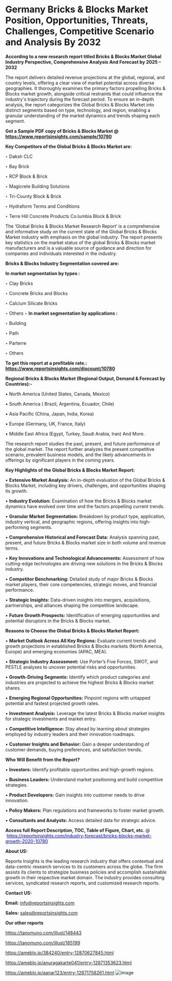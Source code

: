 # Germany Bricks & Blocks Market Position, Opportunities, Threats, Challenges, Competitive Scenario and Analysis By 2032

<strong>According to a new research report titled Bricks & Blocks Market Global Industry Perspective, Comprehensive Analysis And Forecast by 2025 – 2032</strong>

The report delivers detailed revenue projections at the global, regional, and country levels, offering a clear view of market potential across diverse geographies. It thoroughly examines the primary factors propelling Bricks & Blocks market growth, alongside critical restraints that could influence the industry's trajectory during the forecast period. To ensure an in-depth analysis, the report categorizes the Global Bricks & Blocks Market into distinct segments based on type, technology, and region, enabling a granular understanding of the market dynamics and trends shaping each segment.

<strong>Get a Sample PDF copy of Bricks & Blocks Market </strong><strong>@<a href=https://www.reportsinsights.com/sample/10780 style=color:#0000ff;> https://www.reportsinsights.com/sample/10780</a></strong></font>

<strong>Key Competitors of the Global Bricks & Blocks Market are:</strong>

‣ Daksh CLC

‣ Bay Brick

‣ RCP Block & Brick

‣ Magicrete Building Solutions

‣ Tri-County Block & Brick

‣ Hydraform Terms and Conditions

‣ Terre Hill Concrete Products
 Co.lumbia Block & Brick

The ‘Global Bricks & Blocks Market Research Report’ is a comprehensive and informative study on the current state of the Global Bricks & Blocks Market industry with emphasis on the global industry. The report presents key statistics on the market status of the global Bricks & Blocks market manufacturers and is a valuable source of guidance and direction for companies and individuals interested in the industry.

<strong>Bricks & Blocks Industry Segmentation covered are:</strong>

<strong>In market segmentation by types : </strong>

‣ Clay Bricks

‣ Concrete Bricks and Blocks

‣ Calcium Silicate Bricks

‣ Others
‣ 
<strong>In market segmentation by applications : </strong>

‣ Building

‣ Path

‣ Parterre

‣ Others

<strong>To get this report at a profitable rate.: <a href=https://www.reportsinsights.com/discount/10780 style=color:#0000ff;>https://www.reportsinsights.com/discount/10780</a></strong></font>

<strong>Regional Bricks & Blocks Market (Regional Output, Demand &amp; Forecast by Countries):-</strong>

• North America (United States, Canada, Mexico)

• South America ( Brazil, Argentina, Ecuador, Chile)

• Asia Pacific (China, Japan, India, Korea)

• Europe (Germany, UK, France, Italy)

• Middle East Africa (Egypt, Turkey, Saudi Arabia, Iran) And More.

The research report studies the past, present, and future performance of the global market. The report further analyzes the present competitive scenario, prevalent business models, and the likely advancements in offerings by significant players in the coming years.

<strong>Key Highlights of the Global Bricks & Blocks Market Report:</strong>

• <strong>Extensive Market Analysis:</strong> An in-depth evaluation of the Global Bricks & Blocks Market, including key drivers, challenges, and opportunities shaping its growth.

• <strong>Industry Evolution:</strong> Examination of how the Bricks & Blocks market dynamics have evolved over time and the factors propelling current trends.

• <strong>Granular Market Segmentation:</strong> Breakdown by product type, application, industry vertical, and geographic regions, offering insights into high-performing segments.

• <strong>Comprehensive Historical and Forecast Data:</strong> Analysis spanning past, present, and future Bricks & Blocks market size in both volume and revenue terms.

• <strong>Key Innovations and Technological Advancements:</strong> Assessment of how cutting-edge technologies are driving new solutions in the Bricks & Blocks industry.

• <strong>Competitor Benchmarking:</strong> Detailed study of major Bricks & Blocks market players, their core competencies, strategic moves, and financial performance.

• <strong>Strategic Insights:</strong> Data-driven insights into mergers, acquisitions, partnerships, and alliances shaping the competitive landscape.

• <strong>Future Growth Prospects:</strong> Identification of emerging opportunities and potential disruptors in the Bricks & Blocks market.

<strong>Reasons to Choose the Global Bricks & Blocks Market Report:</strong>

• <strong>Market Outlook Across All Key Regions:</strong> Evaluate current trends and growth projections in established Bricks & Blocks markets (North America, Europe) and emerging economies (APAC, MEA).

• <strong>Strategic Industry Assessment:</strong> Use Porter’s Five Forces, SWOT, and PESTLE analyses to uncover potential risks and opportunities.

• <strong>Growth-Driving Segments:</strong> Identify which product categories and industries are projected to achieve the highest Bricks & Blocks market shares.

• <strong>Emerging Regional Opportunities:</strong> Pinpoint regions with untapped potential and fastest projected growth rates.

• <strong>Investment Analysis:</strong> Leverage the latest Bricks & Blocks market insights for strategic investments and market entry.

• <strong>Competitive Intelligence:</strong> Stay ahead by learning about strategies employed by industry leaders and their innovation roadmaps.

• <strong>Customer Insights and Behavior:</strong> Gain a deeper understanding of customer demands, buying preferences, and satisfaction trends.

<strong>Who Will Benefit from the Report?</strong>

• <strong>Investors:</strong> Identify profitable opportunities and high-growth regions.

• <strong>Business Leaders:</strong> Understand market positioning and build competitive strategies.

• <strong>Product Developers:</strong> Gain insights into customer needs to drive innovation.

• <strong>Policy Makers:</strong> Plan regulations and frameworks to foster market growth.

• <strong>Consultants and Analysts:</strong> Access detailed data for strategic advice.
</ul>
<strong>Access full Report Description, TOC, Table of Figure, Chart, etc. </strong>@  <a href=https://reportsinsights.com/industry-forecast/bricks-blocks-market-growth-2020-10780 style=color:#0000ff;>https://reportsinsights.com/industry-forecast/bricks-blocks-market-growth-2020-10780</a></font>

<strong><strong>About US</strong>:</strong>

Reports Insights is the leading research industry that offers contextual and data-centric research services to its customers across the globe. The firm assists its clients to strategize business policies and accomplish sustainable growth in their respective market domain. The industry provides consulting services, syndicated research reports, and customized research reports.

<strong>Contact US:</strong>

<p class=""""><b>Email:</b> <a href=mailto:info@reportsinsights.com>info@reportsinsights.com</a></p>
<p class=""""><b>Sales:</b> <a href=mailto:sales@reportsinsights.com>sales@reportsinsights.com</a></p>

<strong>Our other reports</strong>

<a href=https://tanomuno.com/illust/148443>https://tanomuno.com/illust/148443</a>

<a href=https://tanomuno.com/illust/185199>https://tanomuno.com/illust/185199</a>

<a href=https://ameblo.jp/384240/entry-12870627845.html>https://ameblo.jp/384240/entry-12870627845.html</a>

<a href=https://ameblo.jp/anuragakarte041/entry-12871353623.html>https://ameblo.jp/anuragakarte041/entry-12871353623.html</a>

<a href=https://ameblo.jp/aanar123/entry-12871758261.html>https://ameblo.jp/aanar123/entry-12871758261.html</a>
![image](https://github.com/user-attachments/assets/f7b9dfb4-f81d-4294-80d7-8d2f2c36b709)
